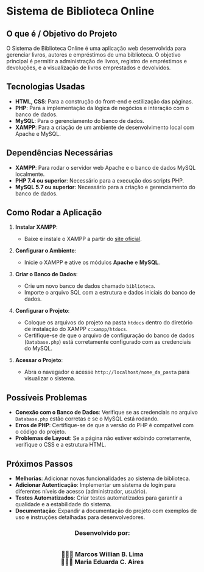 # Sistema de Biblioteca Online

## O que é / Objetivo do Projeto

O Sistema de Biblioteca Online é uma aplicação web desenvolvida para gerenciar livros, autores e empréstimos de uma biblioteca. O objetivo principal é permitir a administração de livros, registro de empréstimos e devoluções, e a visualização de livros emprestados e devolvidos.

## Tecnologias Usadas

- **HTML, CSS**: Para a construção do front-end e estilização das páginas.
- **PHP**: Para a implementação da lógica de negócios e interação com o banco de dados.
- **MySQL**: Para o gerenciamento do banco de dados.
- **XAMPP**: Para a criação de um ambiente de desenvolvimento local com Apache e MySQL.

## Dependências Necessárias

- **XAMPP**: Para rodar o servidor web Apache e o banco de dados MySQL localmente.
- **PHP 7.4 ou superior**: Necessário para a execução dos scripts PHP.
- **MySQL 5.7 ou superior**: Necessário para a criação e gerenciamento do banco de dados.

## Como Rodar a Aplicação

1. **Instalar XAMPP**:
   - Baixe e instale o XAMPP a partir do [site oficial](https://www.apachefriends.org/index.html).

2. **Configurar o Ambiente**:
   - Inicie o XAMPP e ative os módulos **Apache** e **MySQL**.

3. **Criar o Banco de Dados**:
   - Crie um novo banco de dados chamado `biblioteca`.
   - Importe o arquivo SQL com a estrutura e dados iniciais do banco de dados.

4. **Configurar o Projeto**:
   - Coloque os arquivos do projeto na pasta `htdocs` dentro do diretório de instalação do XAMPP `c:xampp/htdocs`.
   - Certifique-se de que o arquivo de configuração do banco de dados (`Database.php`) está corretamente configurado com as credenciais do MySQL.

5. **Acessar o Projeto**:
   - Abra o navegador e acesse `http://localhost/nome_da_pasta` para visualizar o sistema.

## Possíveis Problemas

- **Conexão com o Banco de Dados**: Verifique se as credenciais no arquivo `Database.php` estão corretas e se o MySQL está rodando.
- **Erros de PHP**: Certifique-se de que a versão do PHP é compatível com o código do projeto.
- **Problemas de Layout**: Se a página não estiver exibindo corretamente, verifique o CSS e a estrutura HTML.

## Próximos Passos

- **Melhorias**: Adicionar novas funcionalidades ao sistema de biblioteca.
- **Adicionar Autenticação**: Implementar um sistema de login para diferentes níveis de acesso (administrador, usuário).
- **Testes Automatizados**: Criar testes automatizados para garantir a qualidade e a estabilidade do sistema.
- **Documentação**: Expandir a documentação do projeto com exemplos de uso e instruções detalhadas para desenvolvedores.


<div align = "center">
<h3> Desenvolvido por:
  
<br> 👨🏽‍💻 Marcos Willian B. Lima
<br> 👩🏻‍💻 Maria Eduarda C. Aires
</div>
